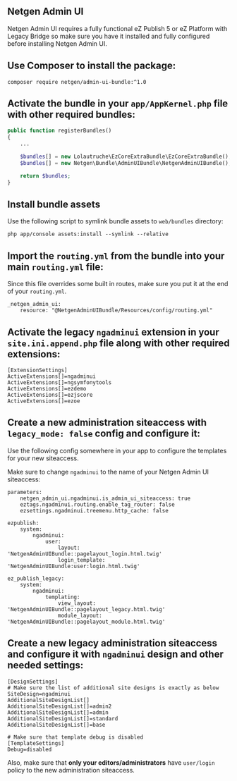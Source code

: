 Netgen Admin UI
---------------

Netgen Admin UI requires a fully functional eZ Publish 5 or eZ Platform with Legacy Bridge
so make sure you have it installed and fully configured before installing Netgen Admin UI.

## Use Composer to install the package: 

```
composer require netgen/admin-ui-bundle:^1.0
```

## Activate the bundle in your `app/AppKernel.php` file with other required bundles:

```php
public function registerBundles()
{
    ...

    $bundles[] = new Lolautruche\EzCoreExtraBundle\EzCoreExtraBundle();
    $bundles[] = new Netgen\Bundle\AdminUIBundle\NetgenAdminUIBundle();

    return $bundles;
}
```

## Install bundle assets

Use the following script to symlink bundle assets to `web/bundles` directory:

```
php app/console assets:install --symlink --relative
```

## Import the `routing.yml` from the bundle into your main `routing.yml` file:

Since this file overrides some built in routes, make sure you put it at the end of your `routing.yml`.

```
_netgen_admin_ui:
    resource: "@NetgenAdminUIBundle/Resources/config/routing.yml"
```

## Activate the legacy `ngadminui` extension in your `site.ini.append.php` file along with other required extensions:

```
[ExtensionSettings]
ActiveExtensions[]=ngadminui
ActiveExtensions[]=ngsymfonytools
ActiveExtensions[]=ezdemo
ActiveExtensions[]=ezjscore
ActiveExtensions[]=ezoe
```

## Create a new administration siteaccess with `legacy_mode: false` config and configure it:

Use the following config somewhere in your app to configure the templates for your new siteaccess.

Make sure to change `ngadminui` to the name of your Netgen Admin UI siteaccess:

```
parameters:
    netgen_admin_ui.ngadminui.is_admin_ui_siteaccess: true
    eztags.ngadminui.routing.enable_tag_router: false
    ezsettings.ngadminui.treemenu.http_cache: false

ezpublish:
    system:
        ngadminui:
            user:
                layout: 'NetgenAdminUIBundle::pagelayout_login.html.twig'
                login_template: 'NetgenAdminUIBundle:user:login.html.twig'

ez_publish_legacy:
    system:
        ngadminui:
            templating:
                view_layout: 'NetgenAdminUIBundle::pagelayout_legacy.html.twig'
                module_layout: 'NetgenAdminUIBundle::pagelayout_module.html.twig'
```

## Create a new legacy administration siteaccess and configure it with `ngadminui` design and other needed settings:

```
[DesignSettings]
# Make sure the list of additional site designs is exactly as below
SiteDesign=ngadminui
AdditionalSiteDesignList[]
AdditionalSiteDesignList[]=admin2
AdditionalSiteDesignList[]=admin
AdditionalSiteDesignList[]=standard
AdditionalSiteDesignList[]=base

# Make sure that template debug is disabled
[TemplateSettings]
Debug=disabled
```

Also, make sure that **only your editors/administrators** have `user/login` policy to the new administration siteaccess.
